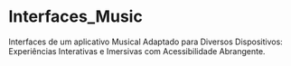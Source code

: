 # Interfaces_Music
Interfaces de um aplicativo Musical Adaptado para Diversos Dispositivos: Experiências Interativas e Imersivas com Acessibilidade Abrangente.
